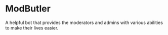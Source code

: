 # ModButler
A helpful bot that provides the moderators and admins with various abilities to make their lives easier.

